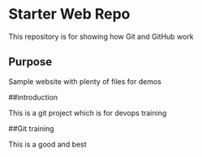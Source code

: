 # Starter Web Repo

This repository is for showing how Git and GitHub work

## Purpose

Sample website with plenty of files for demos

##introduction

This is a git project which is for devops training

##Git training 

This is a good and best 
